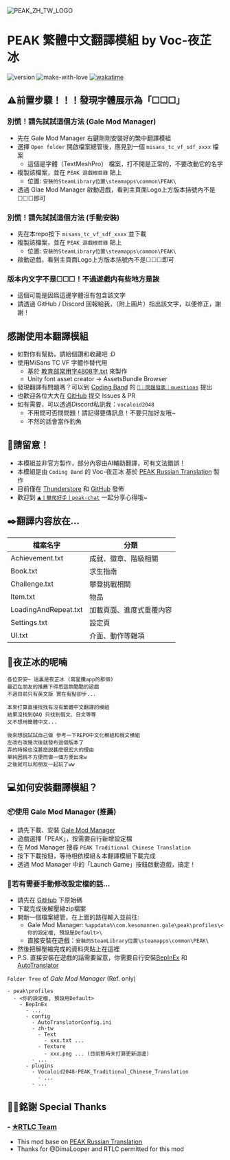 ![PEAK_ZH_TW_LOGO](https://raw.githubusercontent.com/Vocaloid2048/PEAK-zh-tw-Translation/refs/heads/main/Logo.png)
# PEAK 繁體中文翻譯模組 by Voc-夜芷冰
![version](https://img.shields.io/badge/version-1.0.4-pink)
![make-with-love](https://camo.githubusercontent.com/da124fe0d303f3da8682918930b2f99caf16cda69474c01b4c48598d38f71613/68747470733a2f2f696d672e736869656c64732e696f2f62616467652f6d616b655f776974685f2545322539442541342545462542382538462d7768697465)
[![wakatime](https://wakatime.com/badge/user/ca727ba5-9112-4612-b454-d5e407277a51/project/97d38b2f-ce2b-418e-9492-9f3687c2bf1a.svg)](https://wakatime.com/badge/user/ca727ba5-9112-4612-b454-d5e407277a51/project/97d38b2f-ce2b-418e-9492-9f3687c2bf1a)

## ⚠️前置步驟！！！發現字體展示為「☐☐☐」 
### 別慌！請先試試這個方法 (Gale Mod Manager)
- 先在 Gale Mod Manager 右鍵剛剛安裝好的繁中翻譯模組
- 選擇 `Open folder` 開啟檔案總管後，應見到一個 `misans_tc_vf_sdf_xxxx` 檔案
  - 這個是字體（TextMeshPro） 檔案，打不開是正常的，不要改動它的名字
- 複製該檔案，並在 `PEAK 遊戲根目錄` 貼上
  - 位置: `安裝的SteamLibrary位置\steamapps\common\PEAK\`
- 透過 Glae Mod Manager 啟動遊戲，看到主頁面Logo上方版本括號內不是☐☐☐即可

### 別慌！請先試試這個方法 (手動安裝)
- 先在本repo按下 `misans_tc_vf_sdf_xxxx` 並下載
- 複製該檔案，並在 `PEAK 遊戲根目錄` 貼上
  - 位置: `安裝的SteamLibrary位置\steamapps\common\PEAK\`
- 啟動遊戲，看到主頁面Logo上方版本括號內不是☐☐☐即可

### 版本内文字不是☐☐☐！不過遊戲内有些地方是誒
- 這個可能是因爲這邊字體沒有包含該文字
- 請透過 GitHub / Discord 回報給我，（附上圖片）指出該文字，以便修正，謝謝！

## 感謝使用本翻譯模組
- 如對你有幫助，請給個讚和收藏吧 :D
- 使用MiSans TC VF 字體作替代用
  - 基於 [教育部常用字4808字.txt](https://github.com/Watermelonnn/ChineseUsefulToolKit/blob/master/%E6%95%99%E8%82%B2%E9%83%A8%E5%B8%B8%E7%94%A8%E5%AD%974808%E5%AD%97.txt) 來製作
  - Unity font asset creator -> AssetsBundle Browser
- 發現翻譯有問題嗎？可以到 [Coding Band](https://discord.gg/uXatcbWKv2) 的 [`👾｜問題發表｜questions`](https://discord.com/channels/880921456903618610/1067563572865024223) 提出<br>
- 也歡迎各位大大在 [GitHub](https://github.com/Vocaloid2048/PEAK-zh-tw-Translation/) 提交 Issues & PR
- 如有需要，可以透過Discord私訊我：`vocaloid2048`
  - 不用問可否問問題！請記得要傳訊息！不要只加好友哦~
  - 不然的話會當作釣魚

## 🚧請留意！
- 本模組並非官方製作，部分內容由AI輔助翻譯，可有文法錯誤！<br>
- 本模組是由 `Coding Band` 的 Voc-夜芷冰 基於 [PEAK Russian Translation](https://thunderstore.io/c/peak/p/RTLC/PEAK_Russian_Translation/) 製作<br>
- 目前僅在 [Thunderstore](https://thunderstore.io/c/peak/p/Vocaloid2048/PEAK_Traditional_Chinese_Translation/) 和 [GitHub](https://github.com/Vocaloid2048/PEAK-zh-tw-Translation) 發佈
- 歡迎到 [`⛰️丨攀爬好手丨peak-chat`](https://discord.com/channels/880921456903618610/1387706673875124344) 一起分享心得哦~<br>

## ✒️翻譯内容放在...
|檔案名字|分類|
|---|---|
|Achievement.txt|成就、徽章、階級相關|
|Book.txt|求生指南|
|Challenge.txt|攀登挑戰相關|
|Item.txt|物品|
|LoadingAndRepeat.txt|加載頁面、進度式重覆内容|
|Settings.txt|設定頁|
|UI.txt|介面、動作等雜項|

## 💭夜芷冰的呢喃
```
各位安安~ 這裏是夜芷冰 (寫星鐵app的那個)
最近在朋友的推薦下得悉這款酷酷的遊戲
不過目前只有英文版 實在有點卻步...

本來打算直接找找有沒有繁體中文翻譯的模組
結果沒找到QAQ 只找到俄文、日文等等
又不想用簡體中文...

後來想説試試自己做 參考一下REPO中文化模組和俄文模組
左改右改幾次後就發布這個版本了
弄的時候也沒甚麼説甚麼很宏大的理由
單純因爲不方便而做一個方便出來w
之後就可以和朋友一起玩了ww
```

## 💻如何安裝翻譯模組？
### 📦使用 Gale Mod Manager (推薦)
- 請先下載、安裝 [Gale Mod Manager](https://thunderstore.io/c/lethal-company/p/Kesomannen/GaleModManager/)
- 遊戲選擇「PEAK」，按需要自行新增設定檔
- 在 Mod Manager 搜尋 `PEAK Traditional Chinese Translation`
- 按下下載按鈕，等待相依模組＆本翻譯模組下載完成
- 透過 Mod Manager 中的「Launch Game」按鈕啟動遊戲，搞定！

### 🧰若有需要手動修改設定檔的話...
- 請先在 [GitHub](https://github.com/Vocaloid2048/PEAK-zh-tw-Translation) 下原始碼
- 下載完成後解壓縮zip檔案
- 開新一個檔案總管，在上面的路徑輸入並前往:
  - Gale Mod Manager: `%appdata%\com.kesomannen.gale\peak\profiles\<你的設定檔, 預設是Default>\`
  - 直接安裝在遊戲：`安裝的SteamLibrary位置\steamapps\common\PEAK\`
- 然後把解壓縮完成的資料夾貼上在這裡
- P.S. 直接安裝在遊戲的話需要留意，你需要自行安裝[BepInEx](https://github.com/BepInEx/BepInEx/releases) 和 [AutoTranslator](https://github.com/bbepis/XUnity.AutoTranslator)

`Folder Tree` of *Gale Mod Manager* (Ref. only)
```
- peak\profiles
  - <你的設定檔, 預設用Default>
    - BepInEx
      - ...
      - config
        - AutoTranslatorConfig.ini
        - zh-tw
          - Text
            - xxx.txt ...
          - Texture
            - xxx.png ... (目前暫時未打算更新這邊)
        - ...
      - plugins
        - Vocaloid2048-PEAK_Traditional_Chinese_Translation
          - ...
        - ...
```

## 🙏🏻銘謝 Special Thanks
### - [✯RTLC Team](https://discord.gg/QahpjZzGkm)
- This mod base on [PEAK Russian Translation](https://thunderstore.io/c/peak/p/RTLC/PEAK_Russian_Translation/)
- Thanks for @DimaLooper and RTLC permitted for this mod


